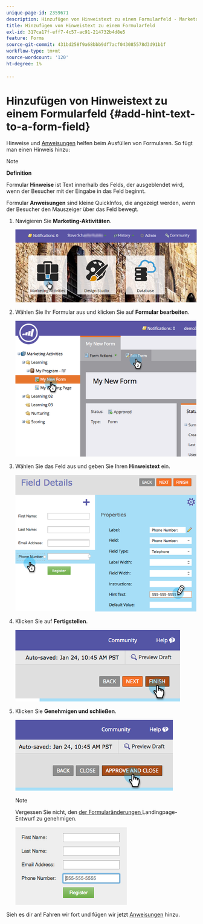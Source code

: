 ```yaml
---
unique-page-id: 2359671
description: Hinzufügen von Hinweistext zu einem Formularfeld - Marketo-Dokumente - Produktdokumentation
title: Hinzufügen von Hinweistext zu einem Formularfeld
exl-id: 317ca17f-eff7-4c57-ac91-214732b4d8e5
feature: Forms
source-git-commit: 431bd258f9a68bbb9df7acf043085578d3d91b1f
workflow-type: tm+mt
source-wordcount: '120'
ht-degree: 1%

---
```


# Hinzufügen von Hinweistext zu einem Formularfeld {#add-hint-text-to-a-form-field}

Hinweise und [Anweisungen](/help/marketo/product-docs/demand-generation/forms/form-fields/add-tooltip-instructions-to-a-form-field.md) helfen beim Ausfüllen von Formularen. So fügt man einen Hinweis hinzu:

>[!NOTE]
>
>**Definition**
>
>Formular **Hinweise** ist Text innerhalb des Felds, der ausgeblendet wird, wenn der Besucher mit der Eingabe in das Feld beginnt.
>
>Formular **Anweisungen** sind kleine QuickInfos, die angezeigt werden, wenn der Besucher den Mauszeiger über das Feld bewegt.

1. Navigieren Sie **Marketing-Aktivitäten**.

   ![](assets/login-marketing-activities-5.png)

1. Wählen Sie Ihr Formular aus und klicken Sie auf **Formular bearbeiten**.

   ![](assets/image2014-9-15-13-3a54-3a6.png)

1. Wählen Sie das Feld aus und geben Sie Ihren **Hinweistext** ein.

   ![](assets/image2014-9-15-13-3a53-3a58.png)

1. Klicken Sie auf **Fertigstellen**.

   ![](assets/image2014-9-15-13-3a53-3a36.png)

1. Klicken Sie **Genehmigen und schließen**.

   ![](assets/image2014-9-15-13-3a53-3a29.png)

   >[!NOTE]
   >
   >Vergessen Sie nicht, den [ der Formularänderungen ](/help/marketo/product-docs/demand-generation/landing-pages/understanding-landing-pages/approve-unapprove-or-delete-a-landing-page.md) Landingpage-Entwurf zu genehmigen.

   ![](assets/image2014-9-15-13-3a53-3a23.png)

Sieh es dir an! Fahren wir fort und fügen wir jetzt [Anweisungen](add-tooltip-instructions-to-a-form-field.md) hinzu.
